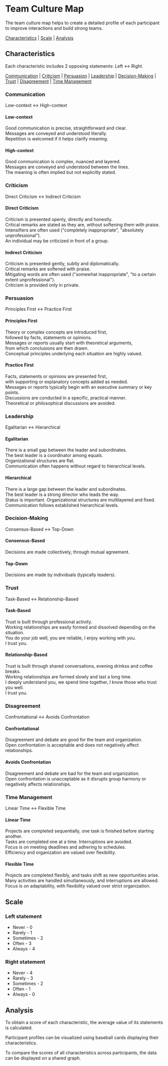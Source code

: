 # Team Culture Map

The team culture map helps to create a detailed profile of each participant to improve interactions and build strong teams.

[Characteristics](#characteristics) | [Scale](#scale) | [Analysis](#analysis)

## Characteristics

Each characteristic includes 2 opposing statements: Left <-> Right.

[Communication](#communication) | [Criticism](#criticism) | [Persuasion](#persuasion) | [Leadership](#leadership) | [Decision-Making](#decision-making) | [Trust](#trust) | [Disagreement](#disagreement) | [Time Management](#time-management)

### Communication
Low-context <-> High-context

#### Low-context
Good communication is precise, straightforward and clear.  
Messages are conveyed and understood literally.  
Repetition is welcomed if it helps clarify meaning.

#### High-context
Good communication is complex, nuanced and layered.  
Messages are conveyed and understood between the lines.  
The meaning is often implied but not explicitly stated.

### Criticism
Direct Criticism <-> Indirect Criticism

#### Direct Criticism
Criticism is presented openly, directly and honestly.  
Critical remarks are stated as they are, without softening them with praise.  
Intensifiers are often used ("completely inappropriate", "absolutely unprofessional").  
An individual may be criticized in front of a group.

#### Indirect Criticism
Criticism is presented gently, subtly and diplomatically.  
Critical remarks are softened with praise.  
Mitigating words are often used ("somewhat inappropriate", "to a certain extent unprofessional").  
Criticism is provided only in private.

### Persuasion
Principles First <-> Practice First

#### Principles First
Theory or complex concepts are introduced first,  
followed by facts, statements or opinions.  
Messages or reports usually start with theoretical arguments,  
from which conclusions are then drawn.  
Conceptual principles underlying each situation are highly valued.

#### Practice First
Facts, statements or opinions are presented first,  
with supporting or explanatory concepts added as needed.  
Messages or reports typically begin with an executive summary or key points.  
Discussions are conducted in a specific, practical manner.  
Theoretical or philosophical discussions are avoided.

### Leadership
Egalitarian <-> Hierarchical

#### Egalitarian
There is a small gap between the leader and subordinates.  
The best leader is a coordinator among equals.  
Organizational structures are flat.  
Communication often happens without regard to hierarchical levels.

#### Hierarchical
There is a large gap between the leader and subordinates.  
The best leader is a strong director who leads the way.  
Status is important. Organizational structures are multilayered and fixed.  
Communication follows established hierarchical levels.

### Decision-Making
Consensus-Based <-> Top-Down

#### Consensus-Based
Decisions are made collectively, through mutual agreement.

#### Top-Down
Decisions are made by individuals (typically leaders).

### Trust
Task-Based <-> Relationship-Based

#### Task-Based
Trust is built through professional activity.  
Working relationships are easily formed and dissolved depending on the situation.  
You do your job well, you are reliable, I enjoy working with you.  
I trust you.

#### Relationship-Based
Trust is built through shared conversations, evening drinkss and coffee breaks.  
Working relationships are formed slowly and last a long time.  
I deeply understand you, we spend time together, I know those who trust you well.  
I trust you.

### Disagreement
Confrontational <-> Avoids Confrontation

#### Confrontational
Disagreement and debate are good for the team and organization.  
Open confrontation is acceptable and does not negatively affect relationships.

#### Avoids Confrontation
Disagreement and debate are bad for the team and organization.  
Open confrontation is unacceptable as it disrupts group harmony or negatively affects relationships.

### Time Management
Linear Time <-> Flexible Time

#### Linear Time
Projects are completed sequentially, one task is finished before starting another.  
Tasks are completed one at a time. Interruptions are avoided.  
Focus is on meeting deadlines and adhering to schedules.  
Efficiency and organization are valued over flexibility.

#### Flexible Time
Projects are completed flexibly, and tasks shift as new opportunities arise.  
Many activities are handled simultaneously, and interruptions are allowed.  
Focus is on adaptability, with flexibility valued over strict organization.

## Scale

### Left statement
- Never - 0
- Rarely - 1
- Sometimes - 2
- Often - 3
- Always - 4

### Right statement
- Never - 4
- Rarely - 3
- Sometimes - 2
- Often - 1
- Always - 0

## Analysis

To obtain a score of each characteristic, the average
value of its statements is calculated.  

Participant profiles can be visualized using baseball
cards displaying their characteristics.

To compare the scores of all characteristics across participants,
the data can be displayed on a shared graph.
